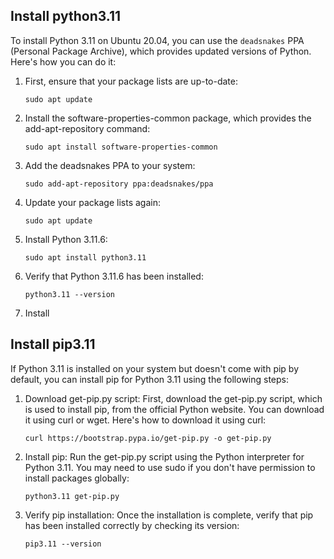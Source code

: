 ## Install python3.11
To install Python 3.11 on Ubuntu 20.04, you can use the `deadsnakes` PPA (Personal Package Archive), which provides updated versions of Python. Here's how you can do it:

1. First, ensure that your package lists are up-to-date:
    ```
    sudo apt update
    ```
2. Install the software-properties-common package, which provides the add-apt-repository command:
    ```
    sudo apt install software-properties-common
    ```
3. Add the deadsnakes PPA to your system:
    ```
    sudo add-apt-repository ppa:deadsnakes/ppa
    ```
4. Update your package lists again:
    ```
    sudo apt update
    ```
5. Install Python 3.11.6:
    ```
    sudo apt install python3.11
    ```
6. Verify that Python 3.11.6 has been installed:
    ```
    python3.11 --version
    ```
7. Install 
## Install pip3.11
If Python 3.11 is installed on your system but doesn't come with pip by default, you can install pip for Python 3.11 using the following steps:

1. Download get-pip.py script: First, download the get-pip.py script, which is used to install pip, from the official Python website. You can download it using curl or wget. Here's how to download it using curl:
    ```
    curl https://bootstrap.pypa.io/get-pip.py -o get-pip.py
    ```
2. Install pip: Run the get-pip.py script using the Python interpreter for Python 3.11. You may need to use sudo if you don't have permission to install packages globally:
    ```
    python3.11 get-pip.py
    ```
3. Verify pip installation: Once the installation is complete, verify that pip has been installed correctly by checking its version:
    ```
    pip3.11 --version
    ```